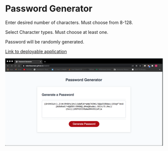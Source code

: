 <h1>Password Generator</h1>

Enter desired number of characters. Must choose from 8-128.

Select Character types. Must choose at least one.

Password will be randomly generated.

[Link to deployable application](https://relentlessreed.github.io/week3/)

![Screenshot](passgenscreenshot.jpg)

